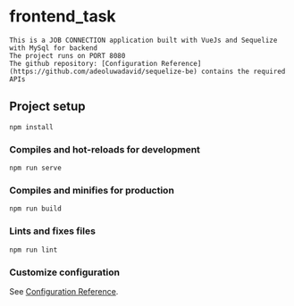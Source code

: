 # frontend_task
```
This is a JOB CONNECTION application built with VueJs and Sequelize with MySql for backend
The project runs on PORT 8080
The github repository: [Configuration Reference](https://github.com/adeoluwadavid/sequelize-be) contains the required APIs
```
## Project setup
```
npm install
```

### Compiles and hot-reloads for development
```
npm run serve
```

### Compiles and minifies for production
```
npm run build
```

### Lints and fixes files
```
npm run lint
```

### Customize configuration
See [Configuration Reference](https://cli.vuejs.org/config/).

